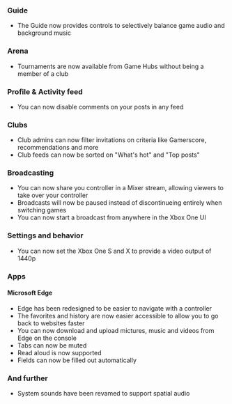 ### Guide
- The Guide now provides controls to selectively balance game audio and background music

### Arena
- Tournaments are now available from Game Hubs without being a member of a club

### Profile & Activity feed
- You can now disable comments on your posts in any feed

### Clubs
- Club admins can now filter invitations on criteria like Gamerscore, recommendations and more
- Club feeds can now be sorted on "What's hot" and "Top posts"

### Broadcasting
- You can now share you controller in a Mixer stream, allowing viewers to take over your controller
- Broadcasts will now be paused instead of discontinueing entirely when switching games
- You can now start a broadcast from anywhere in the Xbox One UI

### Settings and behavior
- You can now set the Xbox One S and X to provide a video output of 1440p

### Apps
#### Microsoft Edge
- Edge has been redesigned to be easier to navigate with a controller
- The favorites and history are now easier accessible to allow you to go back to websites faster
- You can now download and upload mictures, music and videos from Edge on the console
- Tabs can now be muted
- Read aloud is now supported
- Fields can now be filled out automatically

### And further
- System sounds have been revamed to support spatial audio